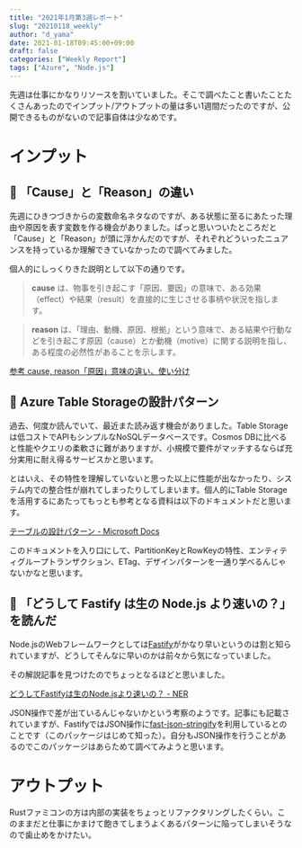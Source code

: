```yaml
---
title: "2021年1月第3週レポート"
slug: "20210118_weekly"
author: "d_yama"
date: 2021-01-18T09:45:00+09:00
draft: false
categories: ["Weekly Report"]
tags: ["Azure", "Node.js"]
---
```


先週は仕事にかなりリソースを割いていました。そこで調べたこと書いたことたくさんあったのでインプット/アウトプットの量は多い1週間だったのですが、公開できるものがないので記事自体は少なめです。

# インプット

## 📝 「Cause」と「Reason」の違い

先週にひきつづきからの変数命名ネタなのですが、ある状態に至るにあたった理由や原因を表す変数を作る機会がありました。ぱっと思いついたところだと「Cause」と「Reason」が頭に浮かんだのですが、それぞれどういったニュアンスを持っているか理解できていなかったので調べてみました。

個人的にしっくりきた説明として以下の通りです。

> **cause** は、物事を引き起こす「原因、要因」の意味で、ある効果（effect）や結果（result）を直接的に生じさせる事柄や状況を指します。

> **reason** は、「理由、動機、原因、根拠」という意味で、ある結果や行動などを引き起こす原因（cause）とか動機（motive）に関する説明を指し、ある程度の必然性があることを示します。

[参考 cause, reason「原因」意味の違い、使い分け](https://eitangotsukaiwake.suntomi.com/index.php?cause%2C%20reason)

## 📝  Azure Table Storageの設計パターン

過去、何度か読んでいて、最近また読み返す機会がありました。Table Storageは低コストでAPIもシンプルなNoSQLデータベースです。Cosmos DBに比べると性能やクエリの柔軟さに難がありますが、小規模で要件がマッチするならば充分実用に耐え得るサービスかと思います。

とはいえ、その特性を理解していないと思った以上に性能が出なかったり、システム内での整合性が崩れてしまったりしてしまいます。個人的にTable Storageを活用するにあたってもっとも参考となる資料は以下のドキュメントだと思います。

[テーブルの設計パターン - Microsoft Docs](https://docs.microsoft.com/ja-jp/azure/storage/tables/table-storage-design-patterns)

このドキュメントを入り口にして、PartitionKeyとRowKeyの特性、エンティティグループトランザクション、ETag、デザインパターンを一通り学べるんじゃないかなと思います。

## 📝  「どうして Fastify は生の Node.js より速いの？」を読んだ

Node.jsのWebフレームワークとしては[Fastify](https://github.com/fastify/fastify)がかなり早いというのは割と知られていますが、どうしてそんなに早いのかは前々から気になっていました。

その解説記事を見つけたのでちょっとなるほどと思いました。

[どうしてFastifyは生のNode.jsより速いの？ - NER](http://var.blog.jp/archives/83363774.html)

JSON操作で差が出ているんじゃないかという考察のようです。記事にも記載されていますが、FastifyではJSON操作に[fast-json-stringify](https://github.com/fastify/fast-json-stringify)を利用しているとのことです（このパッケージはじめて知った）。自分もJSON操作を行うことがあるのでこのパッケージはあらためて調べてみようと思います。


# アウトプット

Rustファミコンの方は内部の実装をちょっとリファクタリングしたくらい。このままだと仕事にかまけて飽きてしまうよくあるパターンに陥ってしまいそうなので歯止めをかけたい。


